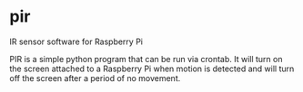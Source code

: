 # pir
IR sensor software for Raspberry Pi

PIR is a simple python program that can be run via crontab. It will turn on the screen attached to a Raspberry Pi when motion is detected and will turn off the screen after a period of no movement.

